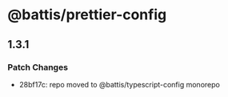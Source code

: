 # @battis/prettier-config

## 1.3.1

### Patch Changes

- 28bf17c: repo moved to @battis/typescript-config monorepo
